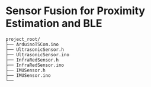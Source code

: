 # Sensor Fusion for Proximity Estimation and BLE

```
project_root/
├── ArduinoTSCom.ino
├── UltrasonicSensor.h
├── UltrasonicSensor.ino
├── InfraRedSensor.h
├── InfraRedSensor.ino
├── IMUSensor.h
├── IMUSensor.ino
└──
```
